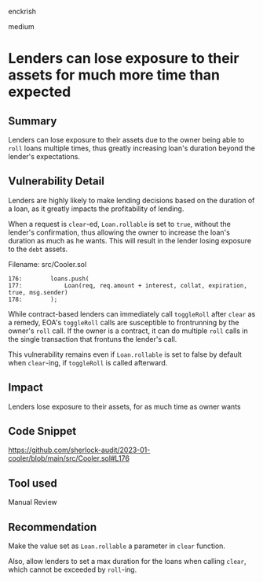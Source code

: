 enckrish

medium

# Lenders can lose exposure to their assets for much more time than expected

## Summary
Lenders can lose exposure to their assets due to the owner being able to `roll` loans multiple times, thus greatly increasing loan's duration beyond the lender's expectations.

## Vulnerability Detail
Lenders are highly likely to make lending decisions based on the duration of a loan, as it greatly impacts the profitability of lending. 

When a request is `clear`-ed, `Loan.rollable` is set to `true`, without the lender's confirmation, thus allowing the owner to increase the loan's duration as much as he wants. This will result in the lender losing exposure to the `debt` assets.

Filename: src/Cooler.sol
```solidity
176:        loans.push(
177:            Loan(req, req.amount + interest, collat, expiration, true, msg.sender)
178:        );
```

While contract-based lenders can immediately call `toggleRoll` after `clear` as a remedy, EOA's `toggleRoll` calls are susceptible to frontrunning by the owner's `roll` call. If the owner is a contract, it can do multiple `roll` calls in the single transaction that frontuns the lender's call.

This vulnerability remains even if `Loan.rollable` is set to false by default when `clear`-ing, if `toggleRoll` is called afterward.

## Impact
Lenders lose exposure to their assets, for as much time as owner wants

## Code Snippet
https://github.com/sherlock-audit/2023-01-cooler/blob/main/src/Cooler.sol#L176

## Tool used

Manual Review

## Recommendation
Make the value set as `Loan.rollable` a parameter in `clear` function.

Also, allow lenders to set a max duration for the loans when calling `clear`, which cannot be exceeded by `roll`-ing.